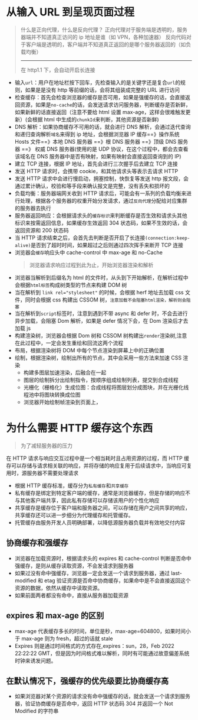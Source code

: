 # 从输入 URL 到呈现页面过程

> 什么是正向代理，什么是反向代理？
> 正向代理对于服务端是透明的，服务器端并不知道真正访问的 ip 地址是谁（如 VPN，各种加速器）
> 反向代码对于客户端是透明的，客户端并不知道真正返回的是哪个服务器返回的（如负载均衡）
>
> ---
>
> 在 http1.1 下，会自动开启长连接

- 输入`url`：用户在地址栏按下回车，先检查输入的是关键字还是复合`url`的规则，如果是是没有 http 等前缀的话，会将其组装成完整的 URL 进行访问
- 检查缓存：首先会检查浏览器的缓存是否可用，如果是强缓存的话，会直接返回资源，如果是`no-cache`的话，会发送请求访问服务器，判断缓存是否新鲜，如果新鲜的话直接返回（注意不要给 html 设置 max-age，这样会很难触发更新）(会根据 html 中生成的`chunkId`来判断，其他资源是否新鲜)
- DNS 解析：如果协商缓存不可用的话，就会进行 DNS 解析，会通过迭代查询和递归查询解析`域名`来得到 ip 地址，会根据浏览器 IP 缓存==》操作系统 Hosts 文件==》本地 DNS 服务器 ==》根 DNS 服务器 ==》顶级 DNS 服务器 ==》 权威 DNS 服务器(使用的是 UDP 协议，在这个过程中，都会去查看该域名在 DNS 服务器中是否有映射，如果有映射会直接返回查询到的 IP)
- 建立 TCP 连接，根据 IP 地址，首先会进行三次握手后去建立 TCP 连接
- 发送 HTTP 请求时，会携带 cookie，和其他请求头等表示去请求 HTTP
- 发送 HTTP 请求中会进行慢启动，拥塞控制，快恢复等发送 http 报文段，会通过累计确认，校验和等手段来确认报文是完整，没有丢失和损坏的
- 负载均衡：服务器端网关收到 HTTP 请求后，可能会有一系列的负载均衡来进行处理，根据各个服务器的权重开始分发请求，通过`反向代理`分配给对应集群的服务器去执行
- 服务器返回响应：会根据请求头的`缓存标识`来判断缓存是否生效和请求头其他标识来按需返回信息，如果缓存生效返回 304 状态码，如果不生效的话，会返回资源和 200 状态码
- 当 HTTP 请求结束之后，会首先去判断是否开启了长连接`(connection:keep-alive)`是否到了超时时间，如果超过之后则通过四次挥手来断开 TCP 连接
- 浏览器会`缓存`响应头中 cache-control 中 max-age 和 no-Cache
  > 浏览器请求响应过程到此为止，开始浏览器渲染和解析
- 浏览器当解析到后缀名为 html 的文件时，从头到下开始解析，在解析过程中会根据`html标签`构成树类型的节点来构建 DOM 树
- 当在解析到 `link rel="stylesheet"` 的时候，会根据 herf 地址去加载 css 文件，同时会根据 css 构建出 CSSOM 树，`注意加载不会阻塞html渲染，解析则会阻塞`
- 当在解析到`script`标签时，注意到遇到不带 async 和 defer 时，不会去进行异步加载，会阻塞 Dom 解析，如果是 defer 情况下会，在 Dom 渲染后才去加载 js
- 构建渲染树，浏览器会根据 Dom 树和 CSSOM 树构建出`render`渲染树,注意在此过程中，一定会发生重绘和回流这两个流程
- 布局，根据渲染树将 DOM 中每个节点渲染到屏幕上中的正确位置
- 绘制，根据渲染树，绘制出所有的节点，其中会采用一些方法来加速 CSS 渲染
  - 构建多图层加速渲染，后融合在一起
  - 图层的绘制拆分出绘制指令，按顺序组成绘制列表，提交到合成线程
  - 光栅化（栅格化）生成位图：合成线程将图层划分成图块，并在光栅化线程池中将图块转换成位图
  - 浏览器开始绘制帧渲染到页面上，

# 为什么需要 HTTP 缓存这个东西

> 为了减轻服务器的压力

在 HTTP 请求与响应交互过程中是一个相当耗时且占用资源的过程，而 HTTP 缓存可以存储与请求相关联的响应，并将存储的响应复用于后续请求中，当响应可复用时，源服务器不需要处理请求

- 根据 HTTP 缓存标准，缓存分为`私有缓存`和`共享缓存`
- 私有缓存是绑定到特定客户端的缓存，通常是浏览器缓存，但是存储的响应不与其他客户端共享，因此私有存储可以存储该用户的个性化响应
- 共享缓存是缓存位于客户端和服务器之间，可以存储在用户之间共享的响应，共享缓存还可以进一步细分为代理缓存和托管缓存。
- 托管缓存由服务开发人员明确部署，以降低源服务器负载并有效地交付内容

## 协商缓存和强缓存

- 浏览器在加载资源时，根据请求头的 expires 和 cache-control 判断是否命中强缓存，是则从缓存读取资源，不会发请求到服务器
- 如果过没有命中强缓存，浏览器一定会发送一个请求到服务器，通过 last-modified 和 etag 验证资源是否命中协商缓存，如果命中是不会直接返回这个资源的数据，依然从缓存中读取资源。
- 如果前面两者都没有命中，直接从服务器加载资源

## expires 和 max-age 的区别

- max-age 代表缓存多长的时间，单位是秒，max-age=604800，如果时间小于 max-age 则为 fresh，超过的话就 stale
- Expires 则是通过时间格式的方式存在,expires：sun，28，Feb 2022 22:22:22 GMT，但是因为时间格式难以解析，同时有可能通过故意偏差系统时钟来诱发问题。

## 在默认情况下，强缓存的优先级要比协商缓存高

- 如果浏览器对某个资源的请求没有命中强缓存的话，就会发送一个请求到服务器，验证协商缓存是否命中，返回 HTTP 状态码 304 并返回一个 Not Modified 的字符串
